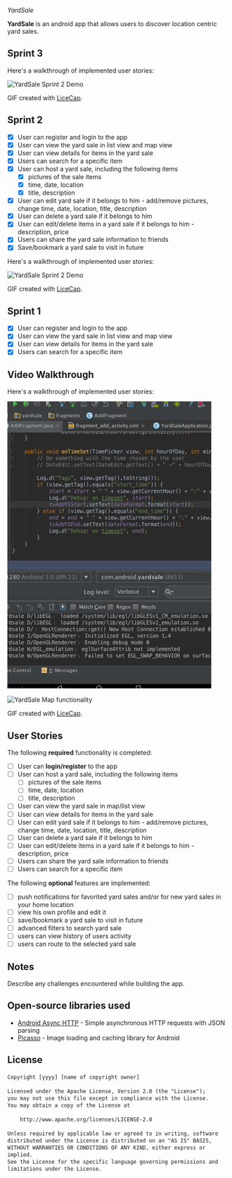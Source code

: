 *YardSale*

**YardSale** is an android app that allows users to discover location centric yard sales.

## Sprint 3

Here's a walkthrough of implemented user stories:

![YardSale Sprint 2 Demo](sprint3.gif)

GIF created with [LiceCap](http://www.cockos.com/licecap/).

## Sprint 2

* [x] User can register and login to the app
* [x] User can view the yard sale in list view and map view
* [x] User can view details for items in the yard sale
* [x] Users can search for a specific item 
* [x] User can host a yard sale, including the following items
	* [x] pictures of the sale items
	* [x] time, date, location
	* [x] title, description 
* [x] User can edit yard sale if it belongs to him - add/remove pictures, change time, date, location, title, description
* [x] User can delete a yard sale if it belongs to him
* [x] User can edit/delete items in a yard sale if it belongs to him - description, price
* [x] Users can share the yard sale information to friends
* [x] Save/bookmark a yard sale to visit in future

Here's a walkthrough of implemented user stories:

![YardSale Sprint 2 Demo](sprint2.gif)

GIF created with [LiceCap](http://www.cockos.com/licecap/).

## Sprint 1

* [x] User can register and login to the app
* [x] User can view the yard sale in list view and map view
* [x] User can view details for items in the yard sale
* [x] Users can search for a specific item 

## Video Walkthrough 
Here's a walkthrough of implemented user stories:

![YardSale Sprint 1 Demo](YardSale-Sprint-1.gif)

![YardSale Map functionality](sprint1.gif)

GIF created with [LiceCap](http://www.cockos.com/licecap/).

## User Stories

The following **required** functionality is completed:

* [ ] User can **login/register** to the app
* [ ] User can host a yard sale, including the following items
	* [ ] pictures of the sale items
	* [ ] time, date, location
	* [ ] title, description 
* [ ] User can view the yard sale in map/list view
* [ ] User can view details for items in the yard sale
* [ ] User can edit yard sale if it belongs to him - add/remove pictures, change time, date, location, title, description
* [ ] User can delete a yard sale if it belongs to him
* [ ] User can edit/delete items in a yard sale if it belongs to him - description, price
* [ ] Users can share the yard sale information to friends
* [ ] Users can search for a specific item 

The following **optional** features are implemented:

* [ ] push notifications for favorited yard sales and/or for new yard sales in your home location
* [ ] view his own profile and edit it
* [ ] save/bookmark a yard sale to visit in future 
* [ ] advanced filters to search yard sale 
* [ ] users can view history of users activity
* [ ] users can route to the selected yard sale

## Notes

Describe any challenges encountered while building the app.

## Open-source libraries used

- [Android Async HTTP](https://github.com/loopj/android-async-http) - Simple asynchronous HTTP requests with JSON parsing
- [Picasso](http://square.github.io/picasso/) - Image loading and caching library for Android

## License

    Copyright [yyyy] [name of copyright owner]

    Licensed under the Apache License, Version 2.0 (the "License");
    you may not use this file except in compliance with the License.
    You may obtain a copy of the License at

        http://www.apache.org/licenses/LICENSE-2.0

    Unless required by applicable law or agreed to in writing, software
    distributed under the License is distributed on an "AS IS" BASIS,
    WITHOUT WARRANTIES OR CONDITIONS OF ANY KIND, either express or implied.
    See the License for the specific language governing permissions and
    limitations under the License.
